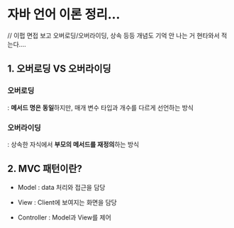# 자바 언어 이론 정리...
// 이펍 면접 보고 오버로딩/오버라이딩, 상속 등등 개념도 기억 안 나는 거 현타와서 적는다....   

## 1. 오버로딩 VS 오버라이딩
### 오버로딩
: **메서드 명은 동일**하지만, 매개 변수 타입과 개수를 다르게 선언하는 방식

### 오버라이딩 
: 상속한 자식에서 **부모의 메서드를 재정의**하는 방식

## 2. MVC 패턴이란?

- Model : data 처리와 접근을 담당
   
- View : Client에 보여지는 화면을 담당
   
- Controller : Model과 View를 제어

